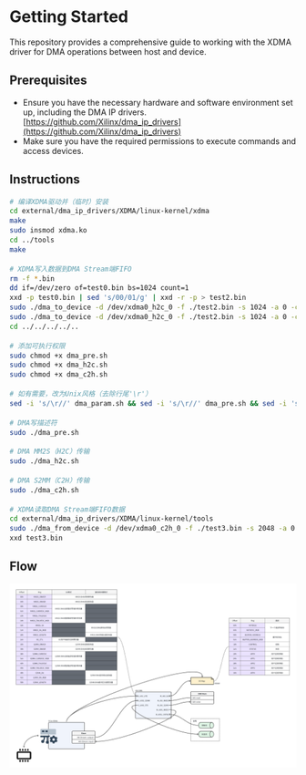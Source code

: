 # Getting Started

This repository provides a comprehensive guide to working with the XDMA driver for DMA operations between host and device.

## Prerequisites

  * Ensure you have the necessary hardware and software environment set up, including the DMA IP drivers. [https://github.com/Xilinx/dma_ip_drivers](https://github.com/Xilinx/dma_ip_drivers)
  * Make sure you have the required permissions to execute commands and access devices.

## Instructions

``` bash
# 编译XDMA驱动并（临时）安装
cd external/dma_ip_drivers/XDMA/linux-kernel/xdma
make
sudo insmod xdma.ko
cd ../tools
make

# XDMA写入数据到DMA Stream端FIFO
rm -f *.bin
dd if=/dev/zero of=test0.bin bs=1024 count=1
xxd -p test0.bin | sed 's/00/01/g' | xxd -r -p > test2.bin
sudo ./dma_to_device -d /dev/xdma0_h2c_0 -f ./test2.bin -s 1024 -a 0 -c 1
sudo ./dma_to_device -d /dev/xdma0_h2c_0 -f ./test2.bin -s 1024 -a 0 -c 1
cd ../../../../..

# 添加可执行权限
sudo chmod +x dma_pre.sh
sudo chmod +x dma_h2c.sh
sudo chmod +x dma_c2h.sh

# 如有需要，改为Unix风格（去除行尾'\r'）
sed -i 's/\r//' dma_param.sh && sed -i 's/\r//' dma_pre.sh && sed -i 's/\r//' dma_h2c.sh && sed -i 's/\r//' dma_c2h.sh

# DMA写描述符
sudo ./dma_pre.sh

# DMA MM2S（H2C）传输
sudo ./dma_h2c.sh

# DMA S2MM（C2H）传输
sudo ./dma_c2h.sh

# XDMA读取DMA Stream端FIFO数据
cd external/dma_ip_drivers/XDMA/linux-kernel/tools
sudo ./dma_from_device -d /dev/xdma0_c2h_0 -f ./test3.bin -s 2048 -a 0 -c 1
xxd test3.bin
```

## Flow
<a href="fig/flow.png"><img width=900 src="fig/flow.png"/></a>
